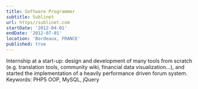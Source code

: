 ```yaml
---
title: Software Programmer
subtitle: Sublinet
url: https//sublinet.com
startDate: '2012-04-01'
endDate: '2012-07-01'
location: 'Bordeaux, FRANCE'
published: true
---
```


Internship at a start-up: design and development of many tools from scratch (e.g. translation tools, community wiki, financial data visualization...), and started the implementation of a heavily performance driven forum system.
Keywords: PHP5 OOP, MySQL, jQuery